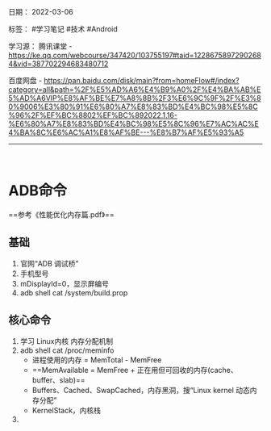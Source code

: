 日期： 2022-03-06

标签： #学习笔记 #技术  #Android 

学习源： 
腾讯课堂 - https://ke.qq.com/webcourse/347420/103755197#taid=12286758972902684&vid=387702294683480712

百度网盘 - https://pan.baidu.com/disk/main?from=homeFlow#/index?category=all&path=%2F%E5%AD%A6%E4%B9%A0%2F%E4%BA%AB%E5%AD%A6VIP%E8%AF%BE%E7%A8%8B%2F3%E6%9C%9F%2F%E3%80%9006%E3%80%91%E6%80%A7%E8%83%BD%E4%BC%98%E5%8C%96%2F%EF%BC%8802%EF%BC%892022.1.16-%E6%80%A7%E8%83%BD%E4%BC%98%E5%8C%96%E7%AC%AC%E4%BA%8C%E6%AC%A1%E8%AF%BE---%E8%B7%AF%E5%93%A5

---
<br>




# ADB命令
==参考《性能优化内存篇.pdf》==

## 基础
 
1. 官网“ADB 调试桥”
2. 手机型号
3. mDisplayId=0，显示屏编号
4. adb shell cat /system/build.prop 


## 核心命令
1. 学习 Linux内核 内存分配机制
2. adb shell cat /proc/meminfo
	- 进程使用的内存 = MemTotal - MemFree
	- ==MemAvailable = MemFree + 正在用但可回收的内存(cache、buffer、slab)==
	- Buffers、Cached、SwapCached，内存黑洞，搜“Linux kernel 动态内存分配”
	- KernelStack，内核栈
3. 